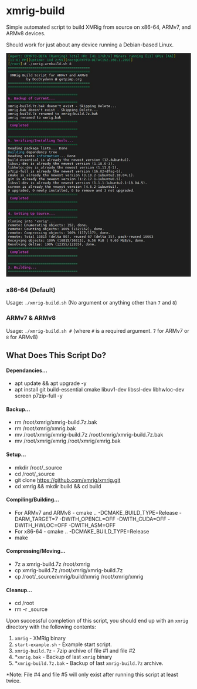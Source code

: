 # xmrig-build
Simple automated script to build XMRig from source on x86-64, ARMv7, and ARMv8 devices.

Should work for just about any device running a Debian-based Linux.

![Alt text](/xmrig-armbuild.JPG?raw=true "Screenshot")

### x86-64 (Default)
Usage: `./xmrig-build.sh` (No argument or anything other than `7` and `8`)

### ARMv7 & ARMv8
Usage: `./xmrig-build.sh #` 
(where `#` is a required argument. `7` for ARMv7 or `8` for ARMv8)

## What Does This Script Do?

#### Dependancies...
- apt update && apt upgrade -y
- apt install git build-essential cmake libuv1-dev libssl-dev libhwloc-dev screen p7zip-full -y

#### Backup...
- rm /root/xmrig/xmrig-build.7z.bak
- rm /root/xmrig/xmrig.bak
- mv /root/xmrig/xmrig-build.7z /root/xmrig/xmrig-build.7z.bak
- mv /root/xmrig/xmrig /root/xmrig/xmrig.bak

#### Setup...
- mkdir /root/_source
- cd /root/_source
- git clone https://github.com/xmrig/xmrig.git
- cd xmrig && mkdir build && cd build

#### Compiling/Building...
- For ARMv7 and ARMv8 - cmake .. -DCMAKE_BUILD_TYPE=Release -DARM_TARGET=7 -DWITH_OPENCL=OFF -DWITH_CUDA=OFF -DWITH_HWLOC=OFF -DWITH_ASM=OFF
- For x86-64 - cmake .. -DCMAKE_BUILD_TYPE=Release
- make

#### Compressing/Moving...
- 7z a xmrig-build.7z /root/xmrig
- cp xmrig-build.7z /root/xmrig/xmrig-build.7z
- cp /root/_source/xmrig/build/xmrig /root/xmrig/xmrig

#### Cleanup...
- cd /root
- rm -r _source

Upon successful completion of this script, you should end up with an `xmrig` directory with the following contents:
1. `xmrig` - XMRig binary
2. `start-example.sh` - Example start script.
3. `xmrig-build.7z` - 7zip archive of file #1 and file #2
4. *`xmrig.bak` - Backup of last `xmrig` binary
5. *`xmrig-build.7z.bak` - Backup of last `xmrig-build.7z` archive.

*Note: File #4 and file #5 will only exist after running this script at least twice.
